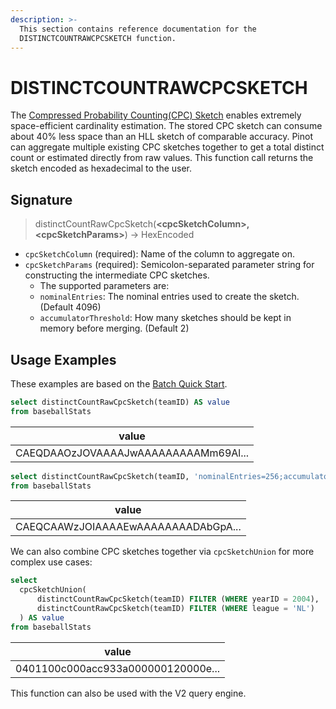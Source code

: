 ```yaml
---
description: >-
  This section contains reference documentation for the
  DISTINCTCOUNTRAWCPCSKETCH function.
---
```


# DISTINCTCOUNTRAWCPCSKETCH

The [Compressed Probability Counting(CPC) Sketch](https://datasketches.apache.org/docs/CPC/CPC.html) enables extremely space-efficient cardinality estimation.  The stored CPC sketch can consume about 40% less space than an HLL sketch of comparable accuracy.  Pinot can aggregate multiple existing CPC sketches together to get a total distinct count or estimated directly from raw values.  This function call returns the sketch encoded as hexadecimal to the user.

## Signature

> distinctCountRawCpcSketch(**\<cpcSketchColumn>, \<cpcSketchParams>**) -> HexEncoded

* `cpcSketchColumn` (required): Name of the column to aggregate on.
* `cpcSketchParams` (required): Semicolon-separated parameter string for constructing the intermediate CPC sketches.
  * The supported parameters are:
   * `nominalEntries`: The nominal entries used to create the sketch. (Default 4096)
   * `accumulatorThreshold`: How many sketches should be kept in memory before merging. (Default 2)

## Usage Examples

These examples are based on the [Batch Quick Start](../../basics/getting-started/quick-start.md#batch).

```sql
select distinctCountRawCpcSketch(teamID) AS value
from baseballStats 
```

| value                                |
| ------------------------------------ |
| CAEQDAAOzJOVAAAAJwAAAAAAAAAMm69Al... |

```sql
select distinctCountRawCpcSketch(teamID, 'nominalEntries=256;accumulatorThreshold=10') AS value
from baseballStats 
```

| value                               |
| ----------------------------------- |
| CAEQCAAWzJOIAAAAEwAAAAAAAADAbGpA... |

We can also combine CPC sketches together via `cpcSketchUnion` for more complex use cases:

```sql
select
  cpcSketchUnion(
	  distinctCountRawCpcSketch(teamID) FILTER (WHERE yearID = 2004),
	  distinctCountRawCpcSketch(teamID) FILTER (WHERE league = 'NL')
  ) AS value
from baseballStats
```

| value                              |
| ---------------------------------- |
| 0401100c000acc933a000000120000e... |

This function can also be used with the V2 query engine.
